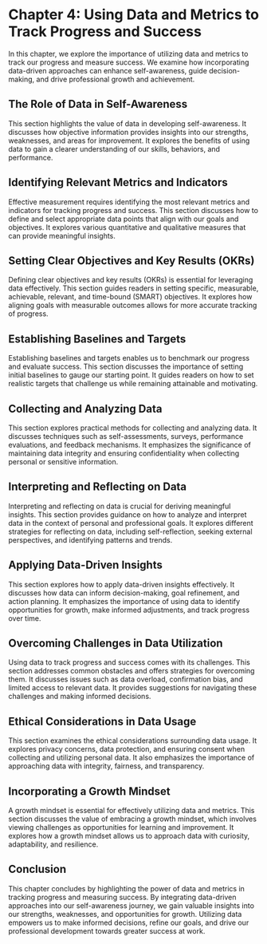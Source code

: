 Chapter 4: Using Data and Metrics to Track Progress and Success
===============================================================

In this chapter, we explore the importance of utilizing data and metrics to track our progress and measure success. We examine how incorporating data-driven approaches can enhance self-awareness, guide decision-making, and drive professional growth and achievement.

The Role of Data in Self-Awareness
----------------------------------

This section highlights the value of data in developing self-awareness. It discusses how objective information provides insights into our strengths, weaknesses, and areas for improvement. It explores the benefits of using data to gain a clearer understanding of our skills, behaviors, and performance.

Identifying Relevant Metrics and Indicators
-------------------------------------------

Effective measurement requires identifying the most relevant metrics and indicators for tracking progress and success. This section discusses how to define and select appropriate data points that align with our goals and objectives. It explores various quantitative and qualitative measures that can provide meaningful insights.

Setting Clear Objectives and Key Results (OKRs)
-----------------------------------------------

Defining clear objectives and key results (OKRs) is essential for leveraging data effectively. This section guides readers in setting specific, measurable, achievable, relevant, and time-bound (SMART) objectives. It explores how aligning goals with measurable outcomes allows for more accurate tracking of progress.

Establishing Baselines and Targets
----------------------------------

Establishing baselines and targets enables us to benchmark our progress and evaluate success. This section discusses the importance of setting initial baselines to gauge our starting point. It guides readers on how to set realistic targets that challenge us while remaining attainable and motivating.

Collecting and Analyzing Data
-----------------------------

This section explores practical methods for collecting and analyzing data. It discusses techniques such as self-assessments, surveys, performance evaluations, and feedback mechanisms. It emphasizes the significance of maintaining data integrity and ensuring confidentiality when collecting personal or sensitive information.

Interpreting and Reflecting on Data
-----------------------------------

Interpreting and reflecting on data is crucial for deriving meaningful insights. This section provides guidance on how to analyze and interpret data in the context of personal and professional goals. It explores different strategies for reflecting on data, including self-reflection, seeking external perspectives, and identifying patterns and trends.

Applying Data-Driven Insights
-----------------------------

This section explores how to apply data-driven insights effectively. It discusses how data can inform decision-making, goal refinement, and action planning. It emphasizes the importance of using data to identify opportunities for growth, make informed adjustments, and track progress over time.

Overcoming Challenges in Data Utilization
-----------------------------------------

Using data to track progress and success comes with its challenges. This section addresses common obstacles and offers strategies for overcoming them. It discusses issues such as data overload, confirmation bias, and limited access to relevant data. It provides suggestions for navigating these challenges and making informed decisions.

Ethical Considerations in Data Usage
------------------------------------

This section examines the ethical considerations surrounding data usage. It explores privacy concerns, data protection, and ensuring consent when collecting and utilizing personal data. It also emphasizes the importance of approaching data with integrity, fairness, and transparency.

Incorporating a Growth Mindset
------------------------------

A growth mindset is essential for effectively utilizing data and metrics. This section discusses the value of embracing a growth mindset, which involves viewing challenges as opportunities for learning and improvement. It explores how a growth mindset allows us to approach data with curiosity, adaptability, and resilience.

Conclusion
----------

This chapter concludes by highlighting the power of data and metrics in tracking progress and measuring success. By integrating data-driven approaches into our self-awareness journey, we gain valuable insights into our strengths, weaknesses, and opportunities for growth. Utilizing data empowers us to make informed decisions, refine our goals, and drive our professional development towards greater success at work.

